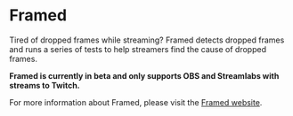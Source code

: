 # Framed

Tired of dropped frames while streaming? Framed detects dropped frames and runs a series of tests to help streamers find the cause of dropped frames. 

**Framed is currently in beta and only supports OBS and Streamlabs with streams to Twitch.**

For more information about Framed, please visit the [Framed website](https://framed-app.com).